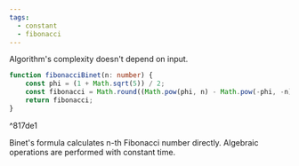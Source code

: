 ```yaml
---
tags:
  - constant
  - fibonacci
---
```

Algorithm's complexity doesn't depend on input.

```typescript
function fibonacciBinet(n: number) {
	const phi = (1 + Math.sqrt(5)) / 2;
	const fibonacci = Math.round((Math.pow(phi, n) - Math.pow(-phi, -n)) / Math.sqrt(5));
	return fibonacci;
}
```

^817de1

Binet's formula calculates n-th Fibonacci number directly. Algebraic operations are performed with constant time.